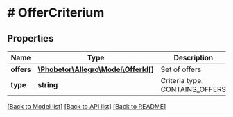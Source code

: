 # # OfferCriterium

## Properties

Name | Type | Description | Notes
------------ | ------------- | ------------- | -------------
**offers** | [**\Phobetor\Allegro\Model\OfferId[]**](OfferId.md) | Set of offers | [optional]
**type** | **string** | Criteria type: CONTAINS_OFFERS | [optional]

[[Back to Model list]](../../README.md#models) [[Back to API list]](../../README.md#endpoints) [[Back to README]](../../README.md)
